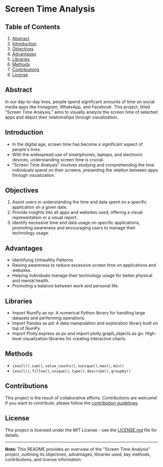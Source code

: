# Screen Time Analysis

## Table of Contents

1. [Abstract](#abstract)
2. [Introduction](#introduction)
3. [Objectives](#objectives)
4. [Advantages](#advantages)
5. [Libraries](#libraries)
6. [Methods](#methods)
7. [Contributions](#contributions)
8. [License](#license)

## Abstract

In our day-to-day lives, people spend significant amounts of time on social media apps like Instagram, WhatsApp, and Facebook. This project, titled "Screen Time Analysis," aims to visually analyze the screen time of selected apps and depict their relationships through visualization.

## Introduction

- In the digital age, screen time has become a significant aspect of people's lives.
- With the widespread use of smartphones, laptops, and electronic devices, understanding screen time is crucial.
- "Screen Time Analysis" involves studying and comprehending the time individuals spend on their screens, presenting the relation between apps through visualization.

## Objectives

1. Assist users in understanding the time and data spent on a specific application on a given date.
2. Provide insights into all apps and websites used, offering a visual representation or a visual report.
3. Identify excessive time and data usage on specific applications, promoting awareness and encouraging users to manage their technology usage.

## Advantages

- Identifying Unhealthy Patterns
- Raising awareness to reduce excessive screen time on applications and websites.
- Helping individuals manage their technology usage for better physical and mental health.
- Promoting a balance between work and personal life.

## Libraries

- Import NumPy as np: A numerical Python library for handling large datasets and performing operations.
- Import Pandas as pd: A data manipulation and exploration library built on top of NumPy.
- Import Plotly.express as px and import plotly.graph_objects as go: High-level visualization libraries for creating interactive charts.

## Methods

- `isnull().sum()`, `value_counts()`, `nunique()`, `max()`, `min()`
- `isnull()`, `fillna()`, `unique()`, `type()`, `describe()`, `groupby()`

## Contributions

This project is the result of collaborative efforts. Contributions are welcome! If you want to contribute, please follow the [contribution guidelines](CONTRIBUTING.md).

## License

This project is licensed under the MIT License - see the [LICENSE.md](LICENSE.md) file for details.

---

**Note:** This README provides an overview of the "Screen Time Analysis" project, outlining its objectives, advantages, libraries used, key methods, contributions, and license information.

